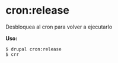# cron:release
Desbloquea al cron para volver a ejecutarlo

**Uso:**
```
$ drupal cron:release
$ crr  
```
